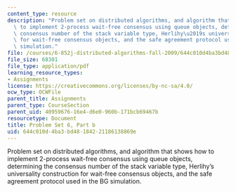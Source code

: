 ```yaml
---
content_type: resource
description: "Problem set on distributed algorithms, and algorithm that shows how\
  \ to implement 2-process wait-free consensus using queue objects, determining the\
  \ consensus number of the stack variable type, Herlihy\u2019s universality construction\
  \ for wait-free consensus objects, and the safe agreement protocol used in the BG\
  \ simulation."
file: /courses/6-852j-distributed-algorithms-fall-2009/644c010d4ba3bd48184221186138869e_MIT6_852JF09_pset6b.pdf
file_size: 68301
file_type: application/pdf
learning_resource_types:
- Assignments
license: https://creativecommons.org/licenses/by-nc-sa/4.0/
ocw_type: OCWFile
parent_title: Assignments
parent_type: CourseSection
parent_uid: 40959676-16e4-d6e0-960b-171bcb69467b
resourcetype: Document
title: Problem Set 6, Part b
uid: 644c010d-4ba3-bd48-1842-21186138869e
---
```

Problem set on distributed algorithms, and algorithm that shows how to implement 2-process wait-free consensus using queue objects, determining the consensus number of the stack variable type, Herlihy’s universality construction for wait-free consensus objects, and the safe agreement protocol used in the BG simulation.